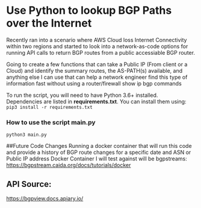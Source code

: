 # Use Python to lookup BGP Paths over the Internet

Recently ran into a scenario where AWS Cloud loss Internet Connectivity within two regions and started to look into a network-as-code options for running API calls to return BGP routes from a public accessiable BGP router.

Going to create a few functions that can take a Public IP (From client or a Cloud) and identify the summary routes, the AS-PATH(s) available, and anything else I can use that can help a network engineer find this type of information fast without using a router/firewall show ip bgp commands

To run the script, you will need to have Python 3.6+ installed.  
Dependencies are listed in **requirements.txt**. You can install them using:  
`pip3 install -r requirements.txt`  

### How to use the script main.py
```
python3 main.py
```

##Future Code Changes
Running a docker container that will run this code and provide a history of BGP route changes for a specific date and ASN or Public IP address
Docker Container I will test against will be bgpstreams: https://bgpstream.caida.org/docs/tutorials/docker


## API Source:
https://bgpview.docs.apiary.io/
